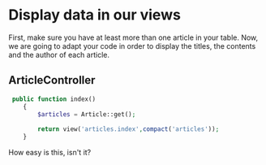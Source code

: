 # Display data in our views

First, make sure you have at least more than one article in your table. 
Now, we are going to adapt your code in order to display the titles, the contents and the author of each article.

## ArticleController

```php
 public function index()
    {
        $articles = Article::get();
        
        return view('articles.index',compact('articles'));
    }
```

How easy is this, isn't it? 

